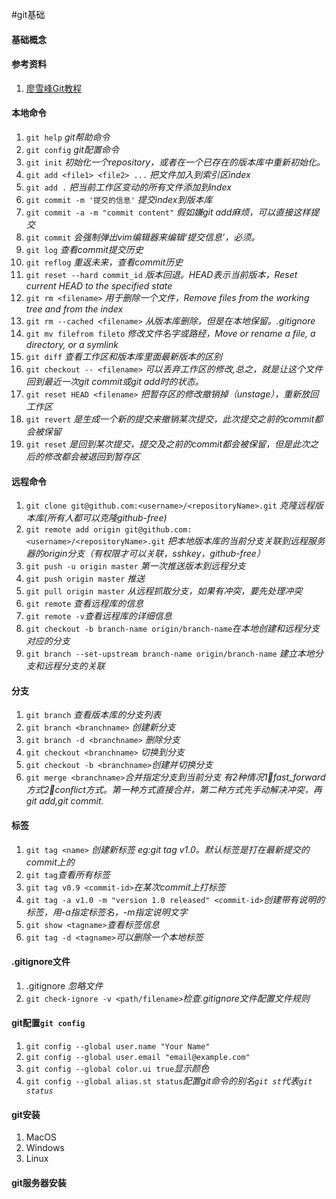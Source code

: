 #git基础

#### 基础概念

#### 参考资料
1. [廖雪峰Git教程][1]


#### 本地命令
1. `git help`    *git帮助命令*
2. `git config` *git配置命令*
3. `git init` *初始化一个repository，或者在一个已存在的版本库中重新初始化。*
4. `git add <file1> <file2> ...` *把文件加入到索引区index*
5. `git add .` *把当前工作区变动的所有文件添加到index*
6. `git commit -m '提交的信息'` *提交index到版本库*
7. `git commit -a -m "commit content"` *假如嫌git add麻烦，可以直接这样提交*
8. `git commit` *会强制弹出vim编辑器来编辑‘提交信息’，必须。*
9. `git log` *查看commit提交历史* 
10. `git reflog` *重返未来，查看commit历史* 
11. `git reset --hard commit_id` *版本回退。HEAD表示当前版本，Reset current HEAD to the specified state*
12. `git rm <filename>` *用于删除一个文件，Remove files from the working tree and from the index*
13. `git rm --cached <filename>` *从版本库删除，但是在本地保留。.gitignore*
14. `git mv filefrom fileto` *修改文件名字或路经，Move or rename a file, a directory, or a symlink*
15. `git diff` *查看工作区和版本库里面最新版本的区别*
16. `git checkout -- <filename>` *可以丢弃工作区的修改,总之，就是让这个文件回到最近一次git commit或git add时的状态。* 
17. `git reset HEAD <filename>` *把暂存区的修改撤销掉（unstage），重新放回工作区*
18. `git revert` *是生成一个新的提交来撤销某次提交，此次提交之前的commit都会被保留* 
19. `git reset` *是回到某次提交，提交及之前的commit都会被保留，但是此次之后的修改都会被退回到暂存区*

#### 远程命令
1. `git clone git@github.com:<username>/<repositoryName>.git` *克隆远程版本库(所有人都可以克隆github-free)*
2. `git remote add origin git@github.com:<username>/<repositoryName>.git` *把本地版本库的当前分支关联到远程服务器的origin分支（有权限才可以关联，sshkey，github-free）*
3. `git push -u origin master` *第一次推送版本到远程分支*
4. `git push origin master` *推送*
5. `git pull origin master` *从远程抓取分支，如果有冲突，要先处理冲突*
6. `git remote` *查看远程库的信息*
7. `git remote -v`*查看远程库的详细信息*
8. `git checkout -b branch-name origin/branch-name`*在本地创建和远程分支对应的分支*
9. `git branch --set-upstream branch-name origin/branch-name` *建立本地分支和远程分支的关联*

#### 分支
1. `git branch` *查看版本库的分支列表*
2. `git branch <branchname>` *创建新分支*
3. `git branch -d <branchname>` *删除分支*
4. `git checkout <branchname>` *切换到分支*
5. `git checkout -b <branchname>`*创建并切换分支*
6. `git merge <branchname>`*合并指定分支到当前分支   有2种情况1⃣️fast_forward方式2⃣️conflict方式。第一种方式直接合并，第二种方式先手动解决冲突，再git add,git commit.*

#### 标签
1. `git tag <name>` *创建新标签 eg:git tag v1.0。默认标签是打在最新提交的commit上的*
2. `git tag`*查看所有标签*
3. `git tag v0.9 <commit-id>`*在某次commit上打标签*
4. `git tag -a v1.0 -m "version 1.0 released" <commit-id>`*创建带有说明的标签，用-a指定标签名，-m指定说明文字*
5. `git show <tagname>`*查看标签信息*
6. `git tag -d <tagname>`*可以删除一个本地标签*

#### .gitignore文件
1. .gitignore *忽略文件*
2. `git check-ignore -v <path/filename>`*检查.gitignore文件配置文件规则*


#### **git配置**`git config` 
1. `git config --global user.name "Your Name"`
2. `git config --global user.email "email@example.com"`
3. `git config --global color.ui true`*显示颜色*
4. `git config --global alias.st status`*配置git命令的别名`git st`代表`git status`*

#### git安装
1. MacOS
2. Windows
3. Linux

#### git服务器安装



[1]:http://www.liaoxuefeng.com/wiki/0013739516305929606dd18361248578c67b8067c8c017b000/












